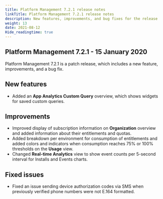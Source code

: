 ```yaml
---
title: Platform Management 7.2.1 release notes
linkTitle: Platform Management 7.2.1 release notes
description: New features, improvements, and bug fixes for the release.
weight: 13
date: 2021-08-12
Hide_readingtime: true
---
```


## Platform Management 7.2.1 - 15 January 2020

Platform Management 7.2.1 is a patch release, which includes a new feature, improvements, and a bug fix.

## New features

* Added an **App Analytics Custom Query** overview, which shows widgets for saved custom queries.

## Improvements

* Improved display of subscription information on **Organization** overview and added information about their entitlements and quotas.
* Added breakdown per environment for consumption of entitlements and added colors and indicators when consumption reaches 75% or 100% thresholds on the **Usage** view.
* Changed **Real-time Analytics** view to show event counts per 5-second interval for Installs and Events charts.

## Fixed issues

* Fixed an issue sending device authorization codes via SMS when previously verified phone numbers were not E.164 formatted.
